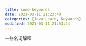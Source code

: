 ```yaml
---
title: some-keywords
date: 2021-03-11 21:23:40
categories: [Java Learn, Keywords]
modified: 2021-03-11 21:53:44
---
```


一些名词解释

<!-- more -->
